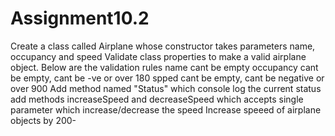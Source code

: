 # Assignment10.2
Create a class called Airplane whose constructor   takes parameters
name, occupancy and speed
Validate class properties to make a valid airplane object. Below are the validation rules
name cant be empty
occupancy cant be empty, cant be -ve or over 180
spped cant be empty, cant be negative or over 900
Add method named "Status" which console log the current  status
add methods increaseSpeed and decreaseSpeed which  accepts single parameter which increase/decrease the speed
Increase speeed of airplane objects by 200-
